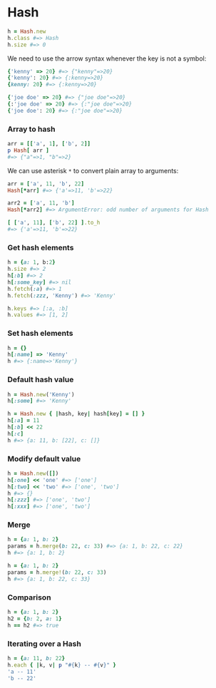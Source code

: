 # Hash

```ruby
h = Hash.new
h.class #=> Hash
h.size #=> 0
```

We need to use the arrow syntax whenever the key is not a symbol:

```ruby
{'kenny' => 20} #=> {"kenny"=>20}
{'kenny': 20} #=> {:kenny=>20}
{kenny: 20} #=> {:kenny=>20}

{'joe doe' => 20} #=> {"joe doe"=>20}
{:'joe doe' => 20} #=> {:"joe doe"=>20}
{'joe doe': 20} #=> {:"joe doe"=>20}
```

### Array to hash

```ruby
arr = [['a', 1], ['b', 2]]
p Hash[ arr ]
#=> {"a"=>1, "b"=>2}
```

We can use asterisk `*` to convert plain array to arguments:

```ruby
arr = ['a', 11, 'b', 22]
Hash[*arr] #=> {'a'=>11, 'b'=>22}

arr2 = ['a', 11, 'b']
Hash[*arr2] #=> ArgumentError: odd number of arguments for Hash

[ ['a', 11], ['b', 22] ].to_h
#=> {'a'=>11, 'b'=>22}
```

### Get hash elements

```ruby
h = {a: 1, b:2}
h.size #=> 2
h[:b] #=> 2
h[:some_key] #=> nil
h.fetch(:a) #=> 1
h.fetch(:zzz, 'Kenny') #=> 'Kenny'

h.keys #=> [:a, :b]
h.values #=> [1, 2]
```

### Set hash elements

```ruby
h = {}
h[:name] => 'Kenny'
h #=> {:name=>'Kenny'}
```

### Default hash value

```ruby
h = Hash.new('Kenny')
h[:some] #=> 'Kenny'

h = Hash.new { |hash, key| hash[key] = [] }
h[:a] = 11
h[:b] << 22
h[:c]
h #=> {a: 11, b: [22], c: []}
```

### Modify default value

```ruby
h = Hash.new([])
h[:one] << 'one' #=> ['one']
h[:two] << 'two' #=> ['one', 'two']
h #=> {}
h[:zzz] #=> ['one', 'two']
h[:xxx] #=> ['one', 'two']
```

### Merge

```ruby
h = {a: 1, b: 2}
params = h.merge(b: 22, c: 33) #=> {a: 1, b: 22, c: 22}
h #=> {a: 1, b: 2}

h = {a: 1, b: 2}
params = h.merge!(b: 22, c: 33)
h #=> {a: 1, b: 22, c: 33}
```

### Comparison

```ruby
h = {a: 1, b: 2}
h2 = {b: 2, a: 1}
h == h2 #=> true
```

### Iterating over a Hash

```ruby
h = {a: 11, b: 22}
h.each { |k, v| p "#{k} -- #{v}" }
'a -- 11'
'b -- 22'
```
